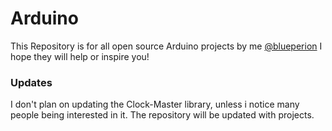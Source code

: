 # Arduino
This Repository is for all open source Arduino projects by me [@blueperion](https://github.com/blueperion)
I hope they will help or inspire you!

### Updates
I don't plan on updating the Clock-Master library,
unless i notice many people being interested in it.
The repository will be updated with projects.